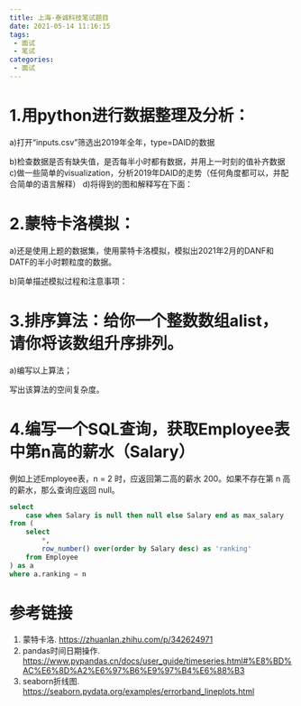 ```yaml
---
title: 上海-泰诚科技笔试题目
date: 2021-05-14 11:16:15
tags:
 - 面试
 - 笔试
categories:
 - 面试
---
```


# 1.用python进行数据整理及分析：
a)打开“inputs.csv”筛选出2019年全年，type=DAID的数据

b)检查数据是否有缺失值，是否每半小时都有数据，并用上一时刻的值补齐数据
c)做一些简单的visualization，分析2019年DAID的走势（任何角度都可以，并配合简单的语言解释）
d)将得到的图和解释写在下面：

# 2.蒙特卡洛模拟：
a)还是使用上题的数据集，使用蒙特卡洛模拟，模拟出2021年2月的DANF和DATF的半小时颗粒度的数据。

b)简单描述模拟过程和注意事项：

# 3.排序算法：给你一个整数数组alist，请你将该数组升序排列。

a)编写以上算法；

写出该算法的空间复杂度。

# 4.编写一个SQL查询，获取Employee表中第n高的薪水（Salary）

例如上述Employee表，n = 2 时，应返回第二高的薪水 200。如果不存在第 n 高的薪水，那么查询应返回 null。

```sql
select
    case when Salary is null then null else Salary end as max_salary
from (
    select
        *,
        row_number() over(order by Salary desc) as 'ranking'
    from Employee
) as a
where a.ranking = n
```

# 参考链接

1. 蒙特卡洛. https://zhuanlan.zhihu.com/p/342624971
2. pandas时间日期操作. https://www.pypandas.cn/docs/user_guide/timeseries.html#%E8%BD%AC%E6%8D%A2%E6%97%B6%E9%97%B4%E6%88%B3
3. seaborn折线图. https://seaborn.pydata.org/examples/errorband_lineplots.html 

